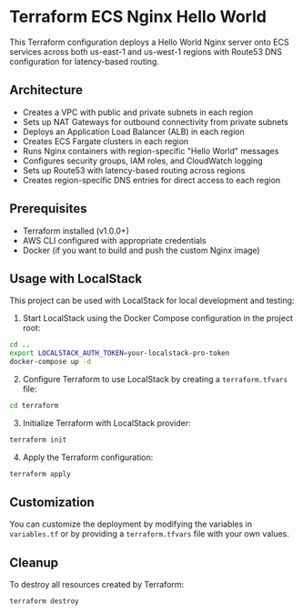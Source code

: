 # Terraform ECS Nginx Hello World

This Terraform configuration deploys a Hello World Nginx server onto ECS services across both us-east-1 and us-west-1 regions with Route53 DNS configuration for latency-based routing.

## Architecture

- Creates a VPC with public and private subnets in each region
- Sets up NAT Gateways for outbound connectivity from private subnets
- Deploys an Application Load Balancer (ALB) in each region
- Creates ECS Fargate clusters in each region
- Runs Nginx containers with region-specific "Hello World" messages
- Configures security groups, IAM roles, and CloudWatch logging
- Sets up Route53 with latency-based routing across regions
- Creates region-specific DNS entries for direct access to each region

## Prerequisites

- Terraform installed (v1.0.0+)
- AWS CLI configured with appropriate credentials
- Docker (if you want to build and push the custom Nginx image)

## Usage with LocalStack

This project can be used with LocalStack for local development and testing:

1. Start LocalStack using the Docker Compose configuration in the project root:

```bash
cd ..
export LOCALSTACK_AUTH_TOKEN=your-localstack-pro-token
docker-compose up -d
```

2. Configure Terraform to use LocalStack by creating a `terraform.tfvars` file:

```bash
cd terraform
```

3. Initialize Terraform with LocalStack provider:

```bash
terraform init
```

4. Apply the Terraform configuration:

```bash
terraform apply
```

## Customization

You can customize the deployment by modifying the variables in `variables.tf` or by providing a `terraform.tfvars` file with your own values.

## Cleanup

To destroy all resources created by Terraform:

```bash
terraform destroy
```
